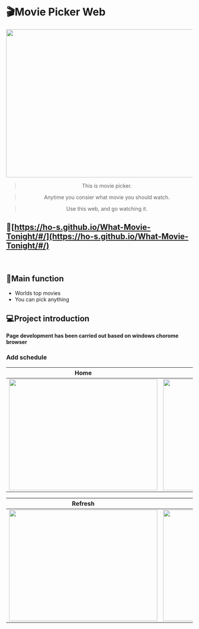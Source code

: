 # :clapper:Movie Picker Web
<img src='https://user-images.githubusercontent.com/71132893/109104840-1c505000-7770-11eb-9c9a-c1c79c345f4f.png' width='800px' height='400px'>
<div align="center">  

> This is movie picker.  

> Anytime you consier what movie you should watch.  

> Use this web, and go watching it.
</div>

## 🔗[https://ho-s.github.io/What-Movie-Tonight/#/](https://ho-s.github.io/What-Movie-Tonight/#/)  
<br>

## :checkered_flag:Main function
* Worlds top movies
* You can pick anything

## 💻Project introduction
 **Page development has been carried out based on windows chorome browser**

### Add schedule
|                Home              |                 Pick Movie               |
| :----------------------------------: | :----------------------------------: | 
| <img src='https://user-images.githubusercontent.com/71132893/109106454-232c9200-7773-11eb-8289-fdaa175c3ce8.gif' width='400px' height='300px'>                                | <img src='https://user-images.githubusercontent.com/71132893/109106466-24f65580-7773-11eb-9c6c-e9ba7feb3358.gif' width='400px' height='300px'>                                 |

|                Refresh              |                Contact               |
| :----------------------------------: | :----------------------------------: |
| <img src='https://user-images.githubusercontent.com/71132893/109106473-26c01900-7773-11eb-882c-1f8f5c9a0e8e.gif' width='400px' height='300px'>                                 | <img src='https://user-images.githubusercontent.com/71132893/109106477-27f14600-7773-11eb-8eb5-55c2fb6bbcda.gif' width='400px' height='300px'>                                 |
